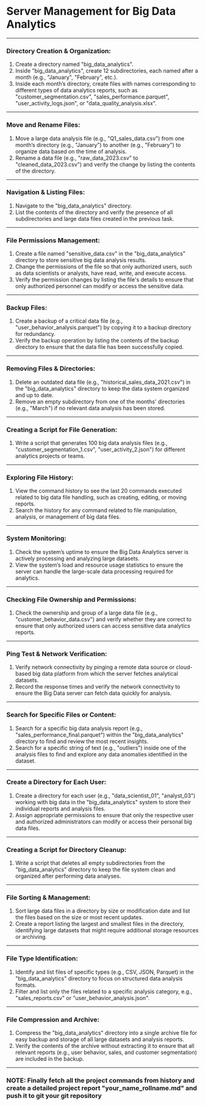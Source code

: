 # Server Management for Big Data Analytics

---

### **Directory Creation & Organization:**

1. Create a directory named "big_data_analytics".
2. Inside "big_data_analytics", create 12 subdirectories, each named after a month (e.g., "January", "February", etc.).
3. Inside each month’s directory, create files with names corresponding to different types of data analytics reports, such as "customer_segmentation.csv", "sales_performance.parquet", "user_activity_logs.json", or "data_quality_analysis.xlsx".

---

### **Move and Rename Files:**

1. Move a large data analysis file (e.g., "Q1_sales_data.csv") from one month’s directory (e.g., "January") to another (e.g., "February") to organize data based on the time of analysis.
2. Rename a data file (e.g., "raw_data_2023.csv" to "cleaned_data_2023.csv") and verify the change by listing the contents of the directory.

---

### **Navigation & Listing Files:**

1. Navigate to the "big_data_analytics" directory.
2. List the contents of the directory and verify the presence of all subdirectories and large data files created in the previous task.

---

### **File Permissions Management:**

1. Create a file named "sensitive_data.csv" in the "big_data_analytics" directory to store sensitive big data analysis results.
2. Change the permissions of the file so that only authorized users, such as data scientists or analysts, have read, write, and execute access.
3. Verify the permission changes by listing the file's details to ensure that only authorized personnel can modify or access the sensitive data.

---

### **Backup Files:**

1. Create a backup of a critical data file (e.g., "user_behavior_analysis.parquet") by copying it to a backup directory for redundancy.
2. Verify the backup operation by listing the contents of the backup directory to ensure that the data file has been successfully copied.

---

### **Removing Files & Directories:**

1. Delete an outdated data file (e.g., "historical_sales_data_2021.csv") in the "big_data_analytics" directory to keep the data system organized and up to date.
2. Remove an empty subdirectory from one of the months' directories (e.g., "March") if no relevant data analysis has been stored.

---

### **Creating a Script for File Generation:**

1. Write a script that generates 100 big data analysis files (e.g., "customer_segmentation_1.csv", "user_activity_2.json") for different analytics projects or teams.

---

### **Exploring File History:**

1. View the command history to see the last 20 commands executed related to big data file handling, such as creating, editing, or moving reports.
2. Search the history for any command related to file manipulation, analysis, or management of big data files.

---

### **System Monitoring:**

1. Check the system’s uptime to ensure the Big Data Analytics server is actively processing and analyzing large datasets.
2. View the system’s load and resource usage statistics to ensure the server can handle the large-scale data processing required for analytics.

---

### **Checking File Ownership and Permissions:**

1. Check the ownership and group of a large data file (e.g., "customer_behavior_data.csv") and verify whether they are correct to ensure that only authorized users can access sensitive data analytics reports.

---

### **Ping Test & Network Verification:**

1. Verify network connectivity by pinging a remote data source or cloud-based big data platform from which the server fetches analytical datasets.
2. Record the response times and verify the network connectivity to ensure the Big Data server can fetch data quickly for analysis.

---

### **Search for Specific Files or Content:**

1. Search for a specific big data analysis report (e.g., "sales_performance_final.parquet") within the "big_data_analytics" directory to find and review the most recent insights.
2. Search for a specific string of text (e.g., "outliers") inside one of the analysis files to find and explore any data anomalies identified in the dataset.

---

### **Create a Directory for Each User:**

1. Create a directory for each user (e.g., "data_scientist_01", "analyst_03") working with big data in the "big_data_analytics" system to store their individual reports and analysis files.
2. Assign appropriate permissions to ensure that only the respective user and authorized administrators can modify or access their personal big data files.

---

### **Creating a Script for Directory Cleanup:**

1. Write a script that deletes all empty subdirectories from the "big_data_analytics" directory to keep the file system clean and organized after performing data analyses.

---

### **File Sorting & Management:**

1. Sort large data files in a directory by size or modification date and list the files based on the size or most recent updates.
2. Create a report listing the largest and smallest files in the directory, identifying large datasets that might require additional storage resources or archiving.

---

### **File Type Identification:**

1. Identify and list files of specific types (e.g., CSV, JSON, Parquet) in the "big_data_analytics" directory to focus on structured data analysis formats.
2. Filter and list only the files related to a specific analysis category, e.g., "sales_reports.csv" or "user_behavior_analysis.json".

---

### **File Compression and Archive:**

1. Compress the "big_data_analytics" directory into a single archive file for easy backup and storage of all large datasets and analysis reports.
2. Verify the contents of the archive without extracting it to ensure that all relevant reports (e.g., user behavior, sales, and customer segmentation) are included in the backup.

---

### NOTE: Finally fetch all the project commands from history and create a detailed project report "your_name_rollname.md" and push it to git your git repository